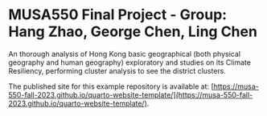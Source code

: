 # MUSA550 Final Project - Group: Hang Zhao, George Chen, Ling Chen

An thorough analysis of Hong Kong basic geographical (both physical geography and human geography) exploratory and studies on its Climate Resiliency, performing cluster analysis to see the district clusters. 

The published site for this example repository is available at: [https://musa-550-fall-2023.github.io/quarto-website-template/](https://musa-550-fall-2023.github.io/quarto-website-template/).